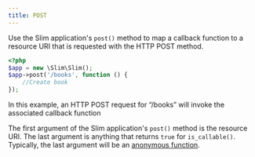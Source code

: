 ```yaml
---
title: POST
---
```

Use the Slim application's `post()` method to map a callback function to a resource URI that is requested with
the HTTP POST method.

```php
<?php
$app = new \Slim\Slim();
$app->post('/books', function () {
    //Create book
});
```

In this example, an HTTP POST request for “/books” will invoke the associated callback function

The first argument of the Slim application's `post()` method is the resource URI. The last argument is anything that
returns `true` for `is_callable()`. Typically, the last argument will be an [anonymous function][anon-func].

[anon-func]: http://php.net/manual/en/functions.anonymous.php
